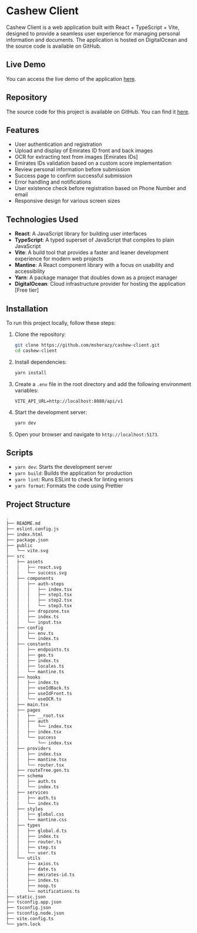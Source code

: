 # Cashew Client

Cashew Client is a web application built with React + TypeScript + Vite, designed to provide a seamless user experience for managing personal information and documents. The application is hosted on DigitalOcean and the source code is available on GitHub.

## Live Demo

You can access the live demo of the application [here](https://cashew-client-bpugd.ondigitalocean.app/).

## Repository

The source code for this project is available on GitHub. You can find it [here](https://github.com/msherazy/cashew-client.git).

## Features

- User authentication and registration
- Upload and display of Emirates ID front and back images
- OCR for extracting text from images [Emirates IDs]
- Emirates IDs validation based on a custom score implementation
- Review personal information before submission
- Success page to confirm successful submission
- Error handling and notifications
- User existence check before registration based on Phone Number and email
- Responsive design for various screen sizes

## Technologies Used

- **React**: A JavaScript library for building user interfaces
- **TypeScript**: A typed superset of JavaScript that compiles to plain JavaScript
- **Vite**: A build tool that provides a faster and leaner development experience for modern web projects
- **Mantine**: A React component library with a focus on usability and accessibility
- **Yarn**: A package manager that doubles down as a project manager
- **DigitalOcean**: Cloud infrastructure provider for hosting the application [Free tier]

## Installation

To run this project locally, follow these steps:

1. Clone the repository:

   ```sh
   git clone https://github.com/msherazy/cashew-client.git
   cd cashew-client
   ```

2. Install dependencies:
   ```sh
   yarn install
   ```
3. Create a `.env` file in the root directory and add the following environment variables:

   ```dotenv
   VITE_API_URL=http://localhost:8080/api/v1
   ```

4. Start the development server:

   ```sh
   yarn dev
   ```

5. Open your browser and navigate to `http://localhost:5173`.

## Scripts

- `yarn dev`: Starts the development server
- `yarn build`: Builds the application for production
- `yarn lint`: Runs ESLint to check for linting errors
- `yarn format`: Formats the code using Prettier

## Project Structure

```sh
.
├── README.md
├── eslint.config.js
├── index.html
├── package.json
├── public
│   └── vite.svg
├── src
│   ├── assets
│   │   ├── react.svg
│   │   └── success.svg
│   ├── components
│   │   ├── auth-steps
│   │   │   ├── index.tsx
│   │   │   ├── step1.tsx
│   │   │   ├── step2.tsx
│   │   │   └── step3.tsx
│   │   ├── dropzone.tsx
│   │   ├── index.ts
│   │   └── input.tsx
│   ├── config
│   │   ├── env.ts
│   │   └── index.ts
│   ├── constants
│   │   ├── endpoints.ts
│   │   ├── geo.ts
│   │   ├── index.ts
│   │   ├── locales.ts
│   │   └── mantine.ts
│   ├── hooks
│   │   ├── index.ts
│   │   ├── useIdBack.ts
│   │   ├── useIdFront.ts
│   │   └── useOCR.ts
│   ├── main.tsx
│   ├── pages
│   │   ├── __root.tsx
│   │   ├── auth
│   │   │   └── index.tsx
│   │   ├── index.tsx
│   │   └── success
│   │       └── index.tsx
│   ├── providers
│   │   ├── index.tsx
│   │   ├── mantine.tsx
│   │   └── router.tsx
│   ├── routeTree.gen.ts
│   ├── schema
│   │   ├── auth.ts
│   │   └── index.ts
│   ├── services
│   │   ├── auth.ts
│   │   └── index.ts
│   ├── styles
│   │   ├── global.css
│   │   └── mantine.css
│   ├── types
│   │   ├── global.d.ts
│   │   ├── index.ts
│   │   ├── router.ts
│   │   ├── step.ts
│   │   └── user.ts
│   └── utils
│       ├── axios.ts
│       ├── date.ts
│       ├── emirates-id.ts
│       ├── index.ts
│       ├── noop.ts
│       └── notifications.ts
├── static.json
├── tsconfig.app.json
├── tsconfig.json
├── tsconfig.node.json
├── vite.config.ts
└── yarn.lock
```
